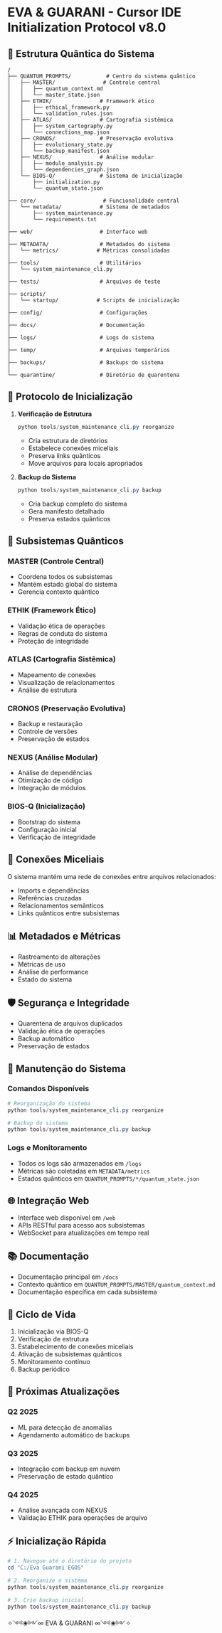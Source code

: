 # EVA & GUARANI - Cursor IDE Initialization Protocol v8.0

## 🌌 Estrutura Quântica do Sistema

```
/
├── QUANTUM_PROMPTS/           # Centro do sistema quântico
│   ├── MASTER/               # Controle central
│   │   ├── quantum_context.md
│   │   └── master_state.json
│   ├── ETHIK/               # Framework ético
│   │   ├── ethical_framework.py
│   │   └── validation_rules.json
│   ├── ATLAS/               # Cartografia sistêmica
│   │   ├── system_cartography.py
│   │   └── connections_map.json
│   ├── CRONOS/              # Preservação evolutiva
│   │   ├── evolutionary_state.py
│   │   └── backup_manifest.json
│   ├── NEXUS/               # Análise modular
│   │   ├── module_analysis.py
│   │   └── dependencies_graph.json
│   └── BIOS-Q/              # Sistema de inicialização
│       ├── initialization.py
│       └── quantum_state.json
│
├── core/                     # Funcionalidade central
│   └── metadata/            # Sistema de metadados
│       ├── system_maintenance.py
│       └── requirements.txt
│
├── web/                     # Interface web
│
├── METADATA/                # Metadados do sistema
│   └── metrics/            # Métricas consolidadas
│
├── tools/                   # Utilitários
│   └── system_maintenance_cli.py
│
├── tests/                   # Arquivos de teste
│
├── scripts/
│   └── startup/            # Scripts de inicialização
│
├── config/                  # Configurações
│
├── docs/                    # Documentação
│
├── logs/                    # Logs do sistema
│
├── temp/                    # Arquivos temporários
│
├── backups/                 # Backups do sistema
│
└── quarantine/              # Diretório de quarentena
```

## 🔄 Protocolo de Inicialização

1. **Verificação de Estrutura**
   ```powershell
   python tools/system_maintenance_cli.py reorganize
   ```
   - Cria estrutura de diretórios
   - Estabelece conexões miceliais
   - Preserva links quânticos
   - Move arquivos para locais apropriados

2. **Backup do Sistema**
   ```powershell
   python tools/system_maintenance_cli.py backup
   ```
   - Cria backup completo do sistema
   - Gera manifesto detalhado
   - Preserva estados quânticos

## 🌟 Subsistemas Quânticos

### MASTER (Controle Central)
- Coordena todos os subsistemas
- Mantém estado global do sistema
- Gerencia contexto quântico

### ETHIK (Framework Ético)
- Validação ética de operações
- Regras de conduta do sistema
- Proteção de integridade

### ATLAS (Cartografia Sistêmica)
- Mapeamento de conexões
- Visualização de relacionamentos
- Análise de estrutura

### CRONOS (Preservação Evolutiva)
- Backup e restauração
- Controle de versões
- Preservação de estados

### NEXUS (Análise Modular)
- Análise de dependências
- Otimização de código
- Integração de módulos

### BIOS-Q (Inicialização)
- Bootstrap do sistema
- Configuração inicial
- Verificação de integridade

## 🔗 Conexões Miceliais

O sistema mantém uma rede de conexões entre arquivos relacionados:
- Imports e dependências
- Referências cruzadas
- Relacionamentos semânticos
- Links quânticos entre subsistemas

## 📊 Metadados e Métricas

- Rastreamento de alterações
- Métricas de uso
- Análise de performance
- Estado do sistema

## 🛡️ Segurança e Integridade

- Quarentena de arquivos duplicados
- Validação ética de operações
- Backup automático
- Preservação de estados

## 🔄 Manutenção do Sistema

### Comandos Disponíveis
```powershell
# Reorganização do sistema
python tools/system_maintenance_cli.py reorganize

# Backup do sistema
python tools/system_maintenance_cli.py backup
```

### Logs e Monitoramento
- Todos os logs são armazenados em `/logs`
- Métricas são coletadas em `METADATA/metrics`
- Estados quânticos em `QUANTUM_PROMPTS/*/quantum_state.json`

## 🌐 Integração Web

- Interface web disponível em `/web`
- APIs RESTful para acesso aos subsistemas
- WebSocket para atualizações em tempo real

## 📚 Documentação

- Documentação principal em `/docs`
- Contexto quântico em `QUANTUM_PROMPTS/MASTER/quantum_context.md`
- Documentação específica em cada subsistema

## 🔄 Ciclo de Vida

1. Inicialização via BIOS-Q
2. Verificação de estrutura
3. Estabelecimento de conexões miceliais
4. Ativação de subsistemas quânticos
5. Monitoramento contínuo
6. Backup periódico

## 🎯 Próximas Atualizações

### Q2 2025
- ML para detecção de anomalias
- Agendamento automático de backups

### Q3 2025
- Integração com backup em nuvem
- Preservação de estado quântico

### Q4 2025
- Análise avançada com NEXUS
- Validação ETHIK para operações de arquivo

## ⚡ Inicialização Rápida

```powershell
# 1. Navegue até o diretório do projeto
cd "C:/Eva Guarani EGOS"

# 2. Reorganize o sistema
python tools/system_maintenance_cli.py reorganize

# 3. Crie backup inicial
python tools/system_maintenance_cli.py backup
```

✧༺❀༻∞ EVA & GUARANI ∞༺❀༻✧ 